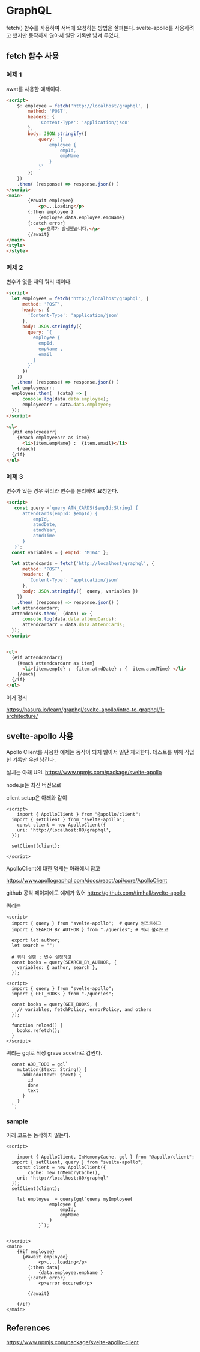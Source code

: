 # GraphQL 

fetch()  함수를 사용하여 서버에 요청하는 방법을 살펴본다.  svelte-apollo를 사용하려고 했지만 동작하지 않아서 일단 기록만 남겨 두었다. 


## fetch 함수 사용 
### 예제 1
awat를 사용한 예제이다. 
```html
<script>
	$: employee = fetch('http://localhost/graphql', {
		method: 'POST',
		headers: {
			'Content-Type': 'application/json'
		},
		body: JSON.stringify({
			query: `{
				employee {
					empId, 
					empName 
				}
			}`
		})
	})
	.then( (response) => response.json() )
</script>
<main>
		{#await employee}
			<p>...Loading</p>
		{:then employee } 
			{employee.data.employee.empName}
		{:catch error}
			<p>오류가 발생했습니다.</p>
		{/await}
</main>
<style>
</style>
```


### 예제 2 
변수가 없을 때의 쿼리 예이다. 
```html
<script>
  let employees = fetch('http://localhost/graphql', {
      method: 'POST',
      headers: {
        'Content-Type': 'application/json'
      },
      body: JSON.stringify({
        query: `{
          employee {
            empId, 
            empName ,
            email
          }
        }`
      })
    })
    .then( (response) => response.json() )
  let employeearr; 
  employees.then(  (data) => {
      console.log(data.data.employee);
      employeearr = data.data.employee; 
  }); 
</script>

<ul>
  {#if employeearr}
    {#each employeearr as item}
      <li>{item.empName} :  {item.email}</li>
    {/each}
  {/if}
</ul>
```


### 예제 3 
변수가 있는 경우 쿼리와 변수를 분리하여 요청한다. 
```html
<script>
   const query =`query ATN_CARDS($empId:String) {
      attendCards(empId: $empId) {
          empId,
          atndDate,
          atndYear,
          atndTime 
      }
   }`;
  const variables = { empId: 'M164' };

  let attendcards = fetch('http://localhost/graphql', {
      method: 'POST',
      headers: {
        'Content-Type': 'application/json'
      },
      body: JSON.stringify({  query, variables })
    })
    .then( (response) => response.json() )
  let attendcardarr; 
  attendcards.then(  (data) => {
      console.log(data.data.attendCards);
      attendcardarr = data.data.attendCards; 
  }); 
</script>


<ul>
  {#if attendcardarr}
    {#each attendcardarr as item}
      <li>{item.empId} :  {item.atndDate} : {  item.atndTime} </li>
    {/each}
  {/if}
</ul>
```


이거 정리

https://hasura.io/learn/graphql/svelte-apollo/intro-to-graphql/1-architecture/





## svelte-apollo 사용 
Apollo Client를 사용한 예제는 동작이 되지 않아서 일단 제외한다. 테스트를 위해 작업한 기록만 우선 남긴다. 



설치는 아래 URL 
https://www.npmjs.com/package/svelte-apollo


node.js는 최신 버전으로



client setup은 아래와 같이 
```
<script>
	import { ApolloClient } from "@apollo/client";
  import { setClient } from "svelte-apollo";
	const client = new ApolloClient({
    uri: 'http://localhost:80/graphql',
  });

  setClient(client);

</script>
```


ApolloClient에 대한 명세는 아래에서 참고 

https://www.apollographql.com/docs/react/api/core/ApolloClient 



github 공식 페이지에도 예제가 있어
https://github.com/timhall/svelte-apollo



쿼리는 

```
<script>
  import { query } from "svelte-apollo";  # query 임포트하고 
  import { SEARCH_BY_AUTHOR } from "./queries"; # 쿼리 불러오고 

  export let author;
  let search = "";

  # 쿼리 실행 : 변수 설정하고 
  const books = query(SEARCH_BY_AUTHOR, {
    variables: { author, search },
  });

```

```
<script>
  import { query } from "svelte-apollo";
  import { GET_BOOKS } from "./queries";

  const books = query(GET_BOOKS, {
    // variables, fetchPolicy, errorPolicy, and others
  });

  function reload() {
    books.refetch();
  }
</script>
```



쿼리는 gql로 작성 
grave accetn로 감싼다. 

```
  const ADD_TODO = gql`
    mutation($text: String!) {
      addTodo(text: $text) {
        id
        done
        text
      }
    }
  `;
```


### sample
아래 코드는 동작하지 않는다. 
```
<script>
	
	import { ApolloClient, InMemoryCache, gql } from "@apollo/client";
  import { setClient, query } from "svelte-apollo";
	const client = new ApolloClient({
		cache: new InMemoryCache(), 
    uri: 'http://localhost:80/graphql'
  });
  setClient(client);

	let employee  = query(gql`query myEmployee{
				employee {
					empId,
					empName 
				}
			}`); 
	
	
</script>
<main>
	{#if employee}
	  {#await employee}
		    <p>....loading</p>
		{:then data}
			{data.employee.empName }
		{:catch error}
			<p>error occured</p>

		{/await}
		
	{/if}
</main>
```


## References

https://www.npmjs.com/package/svelte-apollo-client